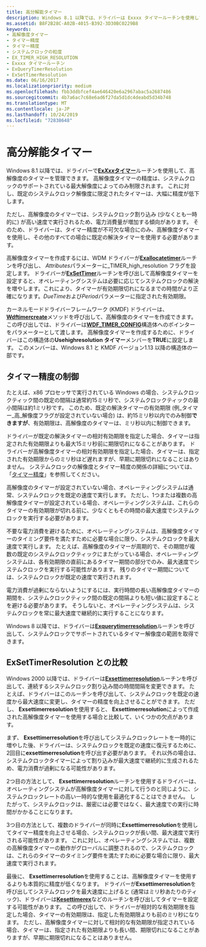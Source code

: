 ```yaml
---
title: 高分解能タイマー
description: Windows 8.1 以降では、ドライバーは Exxxx タイマールーチンを使用して、高解像度のタイマーを管理できます。
ms.assetid: B8F2B28C-A02B-4015-B392-3D30BC0229B8
keywords:
- 高解像度タイマー
- タイマー精度
- タイマー精度
- システムクロックの粒度
- EX_TIMER_HIGH_RESOLUTION
- Exxxx タイマールーチン
- ExQueryTimerResolution
- ExSetTimerResolution
ms.date: 06/16/2017
ms.localizationpriority: medium
ms.openlocfilehash: fbb3ddbfcef4ae646420e6a2967abac5a2687486
ms.sourcegitcommit: 4b7a6ac7c68e6ad6f27da5d1dc4deabd5d34b748
ms.translationtype: MT
ms.contentlocale: ja-JP
ms.lasthandoff: 10/24/2019
ms.locfileid: "72838648"
---
```

# <a name="high-resolution-timers"></a>高分解能タイマー


Windows 8.1 以降では、ドライバーで[**Ex*Xxx*タイマー**](exxxxtimer-routines-and-ex-timer-objects.md)ルーチンを使用して、高解像度のタイマーを管理できます。 高解像度タイマーの精度は、システムクロックのサポートされている最大解像度によってのみ制限されます。 これに対し、既定のシステムクロック解像度に限定されたタイマーは、大幅に精度が低下します。

ただし、高解像度のタイマーでは、システムクロック割り込み (少なくとも一時的に) が高い速度で実行されるため、電力消費量が増加する傾向があります。 そのため、ドライバーは、タイマー精度が不可欠な場合にのみ、高解像度タイマーを使用し、その他のすべての場合に既定の解決タイマーを使用する必要があります。

高解像度タイマーを作成するには、WDM ドライバーが[**Exallocatetimer**](https://docs.microsoft.com/windows-hardware/drivers/ddi/wdm/nf-wdm-exallocatetimer)ルーチンを呼び出し、 *Attributes*パラメーターに\_TIMER\_high\_resolution フラグを設定します。 ドライバーが[**ExSetTimer**](https://docs.microsoft.com/windows-hardware/drivers/ddi/wdm/nf-wdm-exsettimer)ルーチンを呼び出して高解像度タイマーを設定すると、オペレーティングシステムは必要に応じてシステムクロックの解決を増やします。これにより、タイマーが有効期限切れになるまでの時間がより正確になります。*DueTime*および*Period*パラメーターに指定された有効期限。

カーネルモードドライバーフレームワーク (KMDF) ドライバーは、 [**Wdftimercreate**](https://docs.microsoft.com/windows-hardware/drivers/ddi/wdftimer/nf-wdftimer-wdftimercreate)メソッドを呼び出して、高解像度のタイマーを作成できます。 この呼び出しでは、ドライバーは[**WDF\_TIMER\_CONFIG**](https://docs.microsoft.com/windows-hardware/drivers/ddi/wdftimer/ns-wdftimer-_wdf_timer_config)構造体へのポインターをパラメーターとして渡します。 高解像度タイマーを作成するために、ドライバーはこの構造体の**Usehighresolution タイマー**メンバーを**TRUE**に設定します。 このメンバーは、Windows 8.1 と KMDF バージョン1.13 以降の構造体の一部です。

## <a name="controlling-timer-accuracy"></a>タイマー精度の制御


たとえば、x86 プロセッサで実行されている Windows の場合、システムクロックティック間の既定の間隔は通常約15ミリ秒で、システムクロックティックの最小間隔は約1ミリ秒です。 このため、既定の解決タイマーの有効期限 (例\_タイマー\_高\_解像度フラグが設定されていない場合) は、約15ミリ秒以内でのみ制御**できますが**、有効期限は、高解像度のタイマーは、ミリ秒以内に制御できます。

ドライバーが既定の解決タイマーの相対有効期限を指定した場合、タイマーは指定された有効期限よりも最大15ミリ秒前に期限切れになることがあります。 ドライバーが高解像度タイマーの相対有効期限を指定した場合、タイマーは、指定された有効期限からのミリ秒ほど遅れますが、早期に期限切れになることはありません。 システムクロックの解像度とタイマー精度の関係の詳細については、「[タイマー精度](timer-accuracy.md)」を参照してください。

高解像度のタイマーが設定されていない場合、オペレーティングシステムは通常、システムクロックを既定の速度で実行します。 ただし、1つまたは複数の高解像度タイマーが設定されている場合、オペレーティングシステムは、これらのタイマーの有効期限が切れる前に、少なくともその時間の最大速度でシステムクロックを実行する必要があります。

不要な電力消費を避けるために、オペレーティングシステムは、高解像度タイマーのタイミング要件を満たすために必要な場合に限り、システムクロックを最大速度で実行します。 たとえば、高解像度のタイマーが周期的で、その期間が複数の既定のシステムクロックティックにまたがっている場合、オペレーティングシステムは、各有効期限の直前にあるタイマー期間の部分でのみ、最大速度でシステムクロックを実行する可能性があります。 残りのタイマー期間については、システムクロックが既定の速度で実行されます。

電力消費が過剰にならないようにするには、実行時間の長い高解像度タイマーの期間を、システムクロックティック間の既定の間隔よりも短い値に設定することを避ける必要があります。 そうしないと、オペレーティングシステムは、システムクロックを常に最大速度で継続的に実行することになります。

Windows 8 以降では、ドライバーは[**Exquerytimerresolution**](https://docs.microsoft.com/windows-hardware/drivers/ddi/wdm/nf-wdm-exquerytimerresolution)ルーチンを呼び出して、システムクロックでサポートされているタイマー解像度の範囲を取得できます。

## <a name="comparison-to-exsettimerresolution"></a>ExSetTimerResolution との比較


Windows 2000 以降では、ドライバーは[**Exsettimerresolution**](calling-exsettimerresolution-while-processing-a-power-irp.md)ルーチンを呼び出して、連続するシステムクロック割り込み間の時間間隔を変更できます。 たとえば、ドライバーはこのルーチンを呼び出して、システムクロックを既定の速度から最大速度に変更し、タイマーの精度を向上させることができます。 ただし、 **Exsettimerresolution**を使用すると、 **Exsettimerresolution**によって作成された高解像度タイマーを使用する場合と比較して、いくつかの欠点があります。

まず、 **Exsettimerresolution**を呼び出してシステムクロックレートを一時的に増やした後、ドライバーは、システムクロックを既定の速度に復元するために、2回目に**exsettimerresolution**を呼び出す必要があります。 それ以外の場合は、システムクロックタイマーによって割り込みが最大速度で継続的に生成されるため、電力消費が過剰になる可能性があります。

2つ目の方法として、 **Exsettimerresolution**ルーチンを使用するドライバーは、オペレーティングシステムが高解像度タイマーに対して行うのと同じように、システムクロックレートの高い一時的な使用を最適化することはできません。 したがって、システムクロックは、厳密には必要ではなく、最大速度での実行に時間がかかることになります。

3つ目の方法として、複数のドライバーが同時に**Exsettimerresolution**を使用してタイマー精度を向上させる場合、システムクロックが長い間、最大速度で実行される可能性があります。 これに対し、オペレーティングシステムでは、複数の高解像度タイマーの動作がグローバルに調整されるので、システムクロックは、これらのタイマーのタイミング要件を満たすために必要な場合に限り、最大速度で実行されます。

最後に、 **Exsettimerresolution**を使用することは、高解像度タイマーを使用するよりも本質的に精度が低くなります。 ドライバーが**Exsettimerresolution**を呼び出してシステムクロックを最大速度に上げると (通常はミリ秒あたりのティック)、ドライバーは[**Kesettimerex**](https://docs.microsoft.com/windows-hardware/drivers/ddi/wdm/nf-wdm-kesettimerex)などのルーチンを呼び出してタイマーを設定する可能性があります。 この呼び出しで、ドライバーが相対的な有効期限を指定した場合、タイマーの有効期限は、指定した有効期限よりも前のミリ秒になります。 ただし、高解像度タイマーに対して相対的な有効期限が指定されている場合、タイマーは、指定された有効期限よりも長い間、期限切れになることがありますが、早期に期限切れになることはありません。

 

 




